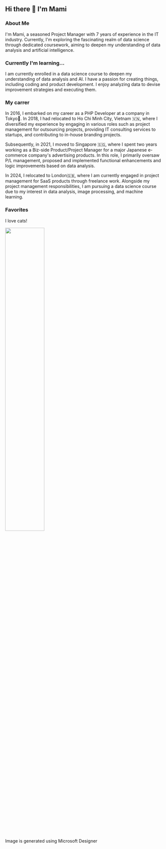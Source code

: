 ## Hi there 👋 I'm Mami 

### About Me

I'm Mami, a seasoned Project Manager with 7 years of experience in the IT industry. 
Currently, I'm exploring the fascinating realm of data science through dedicated coursework, aiming to deepen my understanding of data analysis and artificial intelligence.

### Currently I'm learning... 

I am currently enrolled in a data science course to deepen my understanding of data analysis and AI. 
I have a passion for creating things, including coding and product development.
I enjoy analyzing data to devise improvement strategies and executing them.

### My carrer 

In 2016, I embarked on my career as a PHP Developer at a company in Tokyo🗼. 
In 2018, I had relocated to Ho Chi Minh City, Vietnam 🇻🇳, where I diversified my experience by engaging in various roles such as project management for outsourcing projects, 
providing IT consulting services to startups, 
and contributing to in-house branding projects.

Subsequently, in 2021, I moved to Singapore 🇸🇬, where I spent two years working as a Biz-side Product/Project Manager for a major Japanese e-commerce company's advertising products. 
In this role, I primarily oversaw P/L management, proposed and implemented functional enhancements and logic improvements based on data analysis.

In 2024, I relocated to London🇬🇧, where I am currently engaged in project management for SaaS products through freelance work. 
Alongside my project management responsibilities, I am pursuing a data science course due to my interest in data analysis, image processing, and machine learning.

### Favorites
I love cats!

<img src="https://github.com/mamitas-s/mamitas-s/assets/34713615/021075b6-4782-4d07-8579-b74c68db797e" width="50%">

Image is generated using Microsoft Designer
